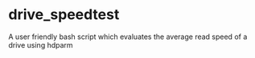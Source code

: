 # drive_speedtest
A user friendly bash script which evaluates the average read speed of a drive using hdparm
